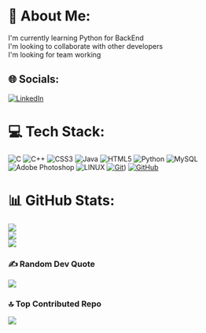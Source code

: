 # 💫 About Me:
I'm currently learning Python for BackEnd<br>I'm looking to collaborate with other developers<br>I'm looking for team working


## 🌐 Socials:
[![LinkedIn](https://img.shields.io/badge/LinkedIn-%230077B5.svg?logo=linkedin&logoColor=white)](https://linkedin.com/in/justin-hdez) 

# 💻 Tech Stack:
![C](https://img.shields.io/badge/c-%2300599C.svg?style=for-the-badge&logo=c&logoColor=white) ![C++](https://img.shields.io/badge/c++-%2300599C.svg?style=for-the-badge&logo=c%2B%2B&logoColor=white) ![CSS3](https://img.shields.io/badge/css3-%231572B6.svg?style=for-the-badge&logo=css3&logoColor=white) ![Java](https://img.shields.io/badge/java-%23ED8B00.svg?style=for-the-badge&logo=java&logoColor=white) ![HTML5](https://img.shields.io/badge/html5-%23E34F26.svg?style=for-the-badge&logo=html5&logoColor=white) ![Python](https://img.shields.io/badge/python-3670A0?style=for-the-badge&logo=python&logoColor=ffdd54) ![MySQL](https://img.shields.io/badge/mysql-%2300f.svg?style=for-the-badge&logo=mysql&logoColor=white) ![Adobe Photoshop](https://img.shields.io/badge/adobephotoshop-%2331A8FF.svg?style=for-the-badge&logo=adobephotoshop&logoColor=white) ![LINUX](https://img.shields.io/badge/Linux-FCC624?style=for-the-badge&logo=linux&logoColor=black) [![Git](https://img.shields.io/badge/Git-2.41+-f14e32?style=for-the-badge&logo=git&logoColor=white)](https://git-scm.com/)) [![GitHub](https://img.shields.io/badge/GitHub-Web-blue?style=for-the-badge&logo=github&logoColor=white&labelColor=101010)](https://github.com/)
# 📊 GitHub Stats:
![](https://github-readme-stats.vercel.app/api?username=IzaBlake&theme=radical&hide_border=false&include_all_commits=false&count_private=false)<br/>
![](https://github-readme-streak-stats.herokuapp.com/?user=IzaBlake&theme=radical&hide_border=false)<br/>
![](https://github-readme-stats.vercel.app/api/top-langs/?username=IzaBlake&theme=radical&hide_border=false&include_all_commits=false&count_private=false&layout=compact)

### ✍️ Random Dev Quote
![](https://quotes-github-readme.vercel.app/api?type=horizontal&theme=radical)

### 🔝 Top Contributed Repo
![](https://github-contributor-stats.vercel.app/api?username=IzaBlake&limit=5&theme=dark&combine_all_yearly_contributions=true)

<!-- Proudly created with GPRM ( https://gprm.itsvg.in ) -->

